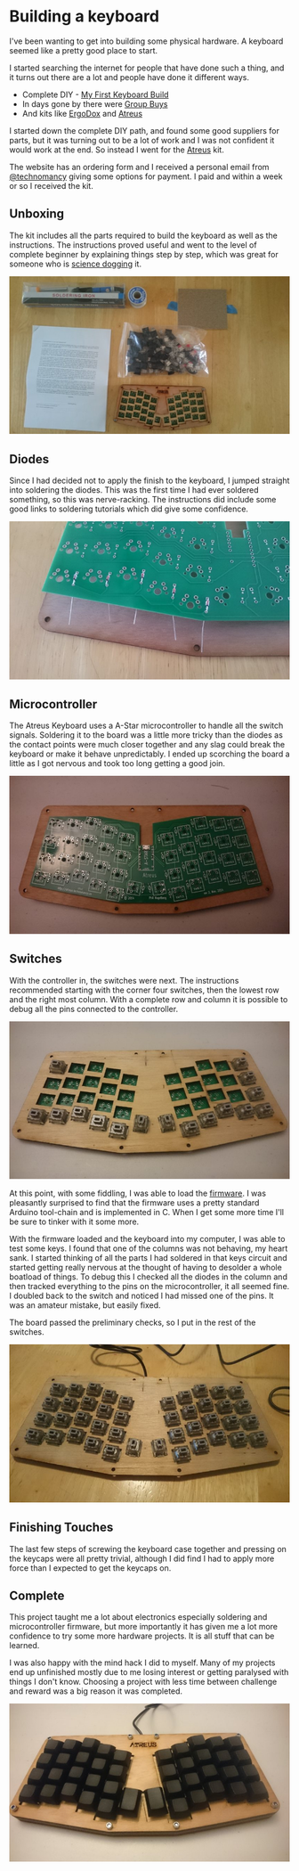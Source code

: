 <meta name="tags" content="electronics" />
<meta name="published" content="2016-03-30" />

# Building a keyboard

I've been wanting to get into building some physical hardware. A keyboard seemed like a pretty good place to start.

I started searching the internet for people that have done such a thing, and it turns out there are a lot and people have done it different ways.

* Complete DIY - [My First Keyboard Build](http://www.davecooper.org/blog/2014/10/15/i-built-a-keyboard/)
* In days gone by there were [Group Buys](https://geekhack.org/index.php?topic=23572.0)
* And kits like [ErgoDox](https://www.massdrop.com/buy/ergodox) and [Atreus](http://atreus.technomancy.us)

I started down the complete DIY path, and found some good suppliers for parts, but it was turning out to be a lot of work and I was not confident it would work at the end. So instead I went for the [Atreus](http://atreus.technomancy.us) kit.

The website has an ordering form and I received a personal email from [@technomancy](https://twitter.com/technomancy) giving some options for payment. I paid and within a week or so I received the kit.

## Unboxing

The kit includes all the parts required to build the keyboard as well as the instructions. The instructions proved useful and went to the level of complete beginner by explaining things step by step, which was great for someone who is [science dogging](https://thesciencedog.files.wordpress.com/2013/09/golden-retriever-and-science1.jpg) it.

![Unboxed](./posts/12-building-a-keyboard/01-unboxed.jpg)

## Diodes

Since I had decided not to apply the finish to the keyboard, I jumped straight into soldering the diodes. This was the first time I had ever soldered something, so this was nerve-racking. The instructions did include some good links to soldering tutorials which did give some confidence.

![First Diodes](./posts/12-building-a-keyboard/02-first-diodes.jpg)

## Microcontroller

The Atreus Keyboard uses a A-Star microcontroller to handle all the switch signals. Soldering it to the board was a little more tricky than the diodes as the contact points were much closer together and any slag could break the keyboard or make it behave unpredictably. I ended up scorching the board a little as I got nervous and took too long getting a good join.

![Microcontroller](./posts/12-building-a-keyboard/03-microcontroller.jpg)

## Switches

With the controller in, the switches were next. The instructions recommended starting with the corner four switches, then the lowest row and the right most column. With a complete row and column it is possible to debug all the pins connected to the controller.

![Debug Switches](./posts/12-building-a-keyboard/04-debug-switches.jpg)

At this point, with some fiddling, I was able to load the [firmware](https://github.com/technomancy/atreus-firmware). I was pleasantly surprised to find that the firmware uses a pretty standard Arduino tool-chain and is implemented in C. When I get some more time I'll be sure to tinker with it some more.

With the firmware loaded and the keyboard into my computer, I was able to test some keys. I found that one of the columns was not behaving, my heart sank. I started thinking of all the parts I had soldered in that keys circuit and started getting really nervous at the thought of having to desolder a whole boatload of things. To debug this I checked all the diodes in the column and then tracked everything to the pins on the microcontroller, it all seemed fine. I doubled back to the switch and noticed I had missed one of the pins. It was an amateur mistake, but easily fixed.

The board passed the preliminary checks, so I put in the rest of the switches.

![All Switches](./posts/12-building-a-keyboard/05-all-switches.jpg)

## Finishing Touches

The last few steps of screwing the keyboard case together and pressing on the keycaps were all pretty trivial, although I did find I had to apply more force than I expected to get the keycaps on.

## Complete

This project taught me a lot about electronics especially soldering and microcontroller firmware, but more importantly it has given me a lot more confidence to try some more hardware projects. It is all stuff that can be learned.

I was also happy with the mind hack I did to myself. Many of my projects end up unfinished mostly due to me losing interest or getting paralysed with things I don't know. Choosing a project with less time between challenge and reward was a big reason it was completed.

![Complete](./posts/12-building-a-keyboard/06-complete.jpg)
